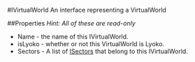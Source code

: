 #IVirtualWorld
An interface representing a VirtualWorld

##Properties
*Hint: All of these are read-only*
  + Name - the name of this IVirtualWorld.
  + isLyoko - whether or not this VirtualWorld is Lyoko.
  + Sectors - A list of [ISectors](./ISector.md) that belong to this IVirtualWorld.
